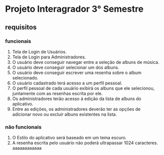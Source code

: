 # Projeto Interagrador 3° Semestre

## requisitos

### funcionais
1. Tela de Login de Usuários.
2. Tela de Login para Administradores.
3. O usuário deve conseguir navegar entre a seleção de albuns de música.
4. O usuário deve conseguir selecionar um dos albuns.
5. O usuário deve conseguir escrever uma resenha sobre o album selecionado.
6. O usuário cadastrado terá acesso a um perfil pessoal.
7. O perfil pessoal de cada usuário exibirá os albuns que ele selecionou, juntamente
com as resenhas escrita por ele.
8. Os administradores terão acesso á edição da lista de albuns do aplicativo.
9. Entre as edições, os administradores deverão ter as opções de adicionar novo ou excluir albuns existentes na lista.

### não funcionais
1. O Estilo do aplicativo será baseado em um tema escuro.
2. A resenha escrita pelo usuário não poderá ultrapassar 1024 caracteres. aaaaaaaaaaaa